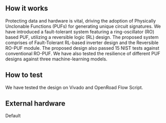 <!---

This file is used to generate your project datasheet. Please fill in the information below and delete any unused
sections.

You can also include images in this folder and reference them in the markdown. Each image must be less than
512 kb in size, and the combined size of all images must be less than 1 MB.
-->

## How it works

Protecting data and hardware is vital, driving the adoption of Physically Unclonable Functions (PUFs) for generating unique circuit signatures. We have introduced a fault-tolerant system featuring a ring-oscillator (RO) based PUF, utilizing a reversible logic (RL) design. The proposed system comprises of Fault-Tolerant RL-based inverter design and the Reversible RO-PUF module. The proposed design also passed 15 NIST tests against conventional RO-PUF. We have also tested the resilience of different PUF designs against three machine-learning models.

## How to test

We have tested the design on Vivado and OpenRoad Flow Script.

## External hardware

Default
